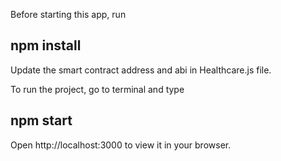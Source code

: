 Before starting this app, run

## npm install
Update the smart contract address and abi in Healthcare.js file.

To run the project, go to terminal and type

## npm start
Open http://localhost:3000 to view it in your browser.